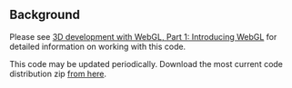 Background
----------

Please see [3D development with WebGL, Part 1: Introducing WebGL](http://www.ibm.com/developerworks/web/library/wa-webgl1/index.html)  for detailed information on working with this code.

This code may be updated periodically.   Download the most current code distribution zip [from here](https://bitbucket.org/singli/3d-development-with-webgl-part-1-introducing-webgl/downloads/codewebgl1_20131210.zip).

